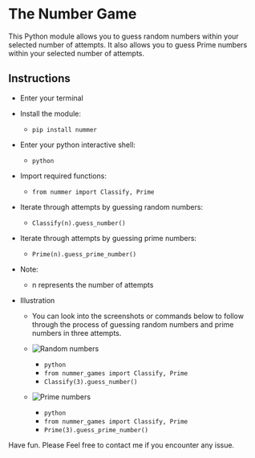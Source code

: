 # The Number Game

This Python module allows you to guess random numbers within your selected
number of attempts. It also allows you to guess Prime numbers within your
selected number of attempts.

## Instructions
- Enter your terminal

- Install the module:
    - ```pip install nummer```

- Enter your python interactive shell:
    - ```python```

- Import required functions:
    - ```from nummer import Classify, Prime```

- Iterate through attempts by guessing random numbers:
    - ```Classify(n).guess_number()```

- Iterate through attempts by guessing prime numbers:
    - ```Prime(n).guess_prime_number()```

- Note:
    - n represents the number of attempts

- Illustration
    - You can look into the screenshots or commands below to follow through the
      process of guessing random numbers and prime numbers in three attempts.

    - ![Random numbers](https://github.com/imisi-akande/number-game/blob/styles%2Fadd-extra-files/images/guess_number.png)
        - ```python```
        - ```from nummer_games import Classify, Prime```
        - ```Classify(3).guess_number()```


    - ![Prime numbers](https://github.com/imisi-akande/number-game/blob/styles/add-extra-files/images/guess_prime_numbers.png)
        - ```python```
        - ```from nummer_games import Classify, Prime```
        - ```Prime(3).guess_prime_number()```

Have fun. Please Feel free to contact me if you encounter any issue.